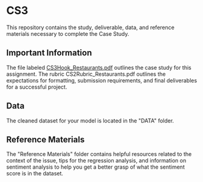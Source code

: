# CS3

This repository contains the study, deliverable, data, and reference materials necessary to complete the Case Study.

## Important Information
The file labeled [CS3Hook_Restaurants.pdf](https://github.com/alicevadney/CS3/blob/e17107940ce2b9e2ea6c384659d2097989d788c1/CS3Hook_Restaurants.pdf) outlines the case study for this assignment. The rubric CS2Rubric_Restaurants.pdf outlines the expectations for formatting, submission requirements, and final deliverables for a successful project.

## Data
The cleaned dataset for your model is located in the "DATA" folder.

## Reference Materials
The "Reference Materials" folder contains helpful resources related to the context of the issue, tips for the regression analysis, and information on sentiment analysis to help you get a better grasp of what the sentiment score is in the dataset.
